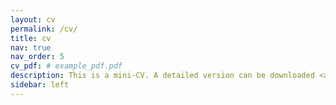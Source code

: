 ```yaml
---
layout: cv
permalink: /cv/
title: cv
nav: true
nav_order: 5
cv_pdf: # example_pdf.pdf
description: This is a mini-CV. A detailed version can be downloaded <a href="assets/pdf/example_pdf.pdf" target="_blank">here</a>.
sidebar: left
---
```

